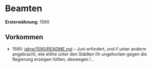 # Beamten

**Ersterwähnung:** 1590

## Vorkommen
- 1590: [jahre/1590/README.md](../jahre/1590/README.md) – Juni
erfordert, und iſ unter anderm angebracht, wie etlihe
unter den Städten ſih ungehorſam gegen die Regierung
erzeigen ſollten, deswegen ſ...
